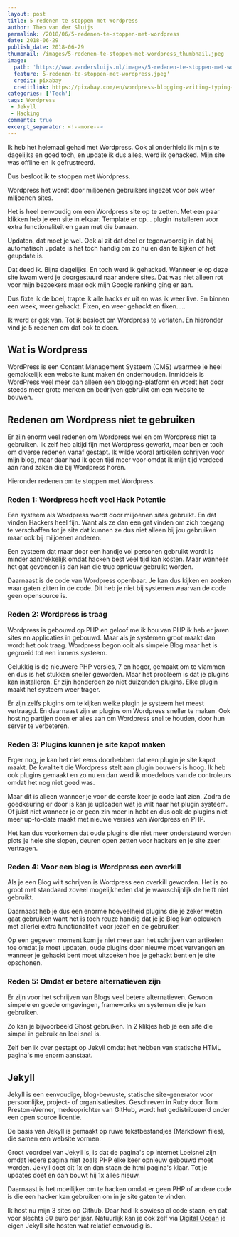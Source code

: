 ```yaml
---
layout: post
title: 5 redenen te stoppen met Wordpress
author: Theo van der Sluijs
permalink: /2018/06/5-redenen-te-stoppen-met-wordpress
date: 2018-06-29
publish_date: 2018-06-29
thumbnail: /images/5-redenen-te-stoppen-met-wordpress_thumbnail.jpeg
image:
  path: 'https://www.vandersluijs.nl/images/5-redenen-te-stoppen-met-wordpress.jpeg'
  feature: 5-redenen-te-stoppen-met-wordpress.jpeg'
  credit: pixabay
  creditlink: https://pixabay.com/en/wordpress-blogging-writing-typing-923188/
categories: ['Tech']
tags: Wordpress
 - Jekyll
 - Hacking
comments: true
excerpt_separator: <!--more-->
---
```

Ik heb het helemaal gehad met Wordpress. Ook al onderhield ik mijn site dagelijks 
en goed toch, en update ik dus alles, werd ik gehacked. Mijn site was offline en 
ik gefrustreerd.

Dus besloot ik te stoppen met Wordpress.
<!--more-->

Wordpress het wordt door miljoenen gebruikers ingezet voor ook weer miljoenen sites. 

Het is heel eenvoudig om een Wordpress site op te zetten. Met een paar klikken heb 
je een site in elkaar. Template er op... plugin installeren voor extra functionaliteit 
en gaan met die banaan.

Updaten, dat moet je wel. Ook al zit dat deel er tegenwoordig in dat hij automatisch
update is het toch handig om zo nu en dan te kijken of het geupdate is.

Dat deed ik. Bijna dagelijks. En toch werd ik gehacked. Wanneer je op deze site kwam
werd je doorgestuurd naar andere sites. Dat was niet alleen rot voor mijn bezoekers 
maar ook mijn Google ranking ging er aan.

Dus fixte ik de boel, trapte ik alle hacks er uit en was ik weer live. En binnen een
week, weer gehackt. Fixen, en weer gehackt en fixen.....

Ik werd er gek van. Tot ik besloot om Wordpress te verlaten. En hieronder vind je
5 redenen om dat ook te doen.

## Wat is Wordpress
WordPress is een Content Management Systeem (CMS) waarmee je heel gemakkelijk een 
website kunt maken én onderhouden. Inmiddels is WordPress veel meer dan alleen 
een blogging-platform en wordt het door steeds meer grote merken en bedrijven 
gebruikt om een website te bouwen.

## Redenen om Wordpress niet te gebruiken
Er zijn enorm veel redenen om Wordpress wel en om Wordpress niet te gebruiken. Ik zelf
heb altijd fijn met Wordpress gewerkt, maar ben er toch om diverse redenen vanaf gestapt.
Ik wilde vooral artikelen schrijven voor mijn blog, maar daar had ik geen tijd meer voor
omdat ik mijn tijd verdeed aan rand zaken die bij Wordpress horen.

Hieronder redenen om te stoppen met Wordpress.

### Reden 1: Wordpress heeft veel Hack Potentie
Een systeem als Wordpress wordt door miljoenen sites gebruikt. En dat vinden Hackers 
heel fijn. Want als ze dan een gat vinden om zich toegang te verschaffen tot je site
dat kunnen ze dus niet alleen bij jou gebruiken maar ook bij miljoenen anderen. 

Een systeem dat maar door een handje vol personen gebruikt wordt is minder aantrekkelijk
omdat hacken best veel tijd kan kosten. Maar wanneer het gat gevonden is dan kan die truc
opnieuw gebruikt worden.

Daarnaast is de code van Wordpress openbaar. Je kan dus kijken en zoeken waar gaten 
zitten in de code. Dit heb je niet bij systemen waarvan de code geen opensource is.

### Reden 2: Wordpress is traag
Wordpress is gebouwd op PHP en geloof me ik hou van PHP ik heb er jaren sites en applicaties
in gebouwd. Maar als je systemen groot maakt dan wordt het ook traag. Wordpress begon
ooit als simpele Blog maar het is gegroeid tot een inmens systeem.

Gelukkig is de nieuwere PHP versies, 7 en hoger, gemaakt om te vlammen en dus is het
stukken sneller geworden. Maar het probleem is dat je plugins kan installeren. Er zijn
honderden zo niet duizenden plugins. Elke plugin maakt het systeem weer trager.

Er zijn zelfs plugins om te kijken welke plugin je systeem het meest vertraagd. En
daarnaast zijn er plugins om Wordpress sneller te maken. Ook hosting partijen doen
er alles aan om Wordpress snel te houden, door hun server te verbeteren.

### Reden 3: Plugins kunnen je site kapot maken
Erger nog, je kan het niet eens doorhebben dat een plugin je site kapot maakt. De
kwaliteit die Wordpress stelt aan plugin bouwers is hoog. Ik heb ook plugins gemaakt
en zo nu en dan werd ik moedeloos van de controleurs omdat het nog niet goed was.

Maar dit is alleen wanneer je voor de eerste keer je code laat zien. Zodra de goedkeuring 
er door is kan je uploaden wat je wilt naar het plugin systeem. Of juist niet wanneer
je er geen zin meer in hebt en dus ook de plugins niet meer up-to-date maakt met 
nieuwe versies van Wordpress en PHP.

Het kan dus voorkomen dat oude plugins die niet meer ondersteund worden plots je hele site
slopen, deuren open zetten voor hackers en je site zeer vertragen.

### Reden 4: Voor een blog is Wordpress een overkill
Als je een Blog wilt schrijven is Wordpress een overkill geworden. Het is zo groot met
standaard zoveel mogelijkheden dat je waarschijnlijk de helft niet gebruikt.

Daarnaast heb je dus een enorme hoeveelheid plugins die je zeker weten gaat gebruiken
want het is toch reuze handig dat je je Blog kan opleuken met allerlei extra functionaliteit
voor jezelf en de gebruiker.

Op een gegeven moment kom je niet meer aan het schrijven van artikelen toe omdat je moet 
updaten, oude plugins door nieuwe moet vervangen en wanneer je gehackt bent moet 
uitzoeken hoe je gehackt bent en je site opschonen.

### Reden 5: Omdat er betere alternatieven zijn
Er zijn voor het schrijven van Blogs veel betere alternatieven. Gewoon simpele en goede
omgevingen, frameworks en systemen die je kan gebruiken.

Zo kan je bijvoorbeeld Ghost gebruiken. In 2 klikjes heb je een site die simpel in gebruik
en loei snel is.

Zelf ben ik over gestapt op Jekyll omdat het hebben van statische HTML pagina's me
enorm aanstaat.

## Jekyll
Jekyll is een eenvoudige, blog-bewuste, statische site-generator voor persoonlijke, 
project- of organisatiesites. Geschreven in Ruby door Tom Preston-Werner, 
medeoprichter van GitHub, wordt het gedistribueerd onder een open source licentie.

De basis van Jekyll is gemaakt op ruwe tekstbestandjes (Markdown files), 
die samen een website vormen. 

Groot voordeel van Jekyll is, is dat de pagina's op internet Loeisnel zijn omdat iedere pagina niet zoals PHP elke keer opnieuw gebouwd moet worden. Jekyll doet dit 1x en dan staan de html pagina's klaar. Tot je updates doet en dan bouwt hij 1x alles nieuw.

Daarnaast is het moeilijker om te hacken omdat er geen PHP of andere code is die een hacker kan gebruiken om in je site gaten te vinden.

Ik host nu mijn 3 sites op Github. Daar had ik sowieso al code staan, en dat voor slechts 80 euro per jaar. Natuurlijk kan je ook zelf via [Digital Ocean](https://m.do.co/c/38909179d2dc) je eigen Jekyll site hosten wat relatief eenvoudig is.

